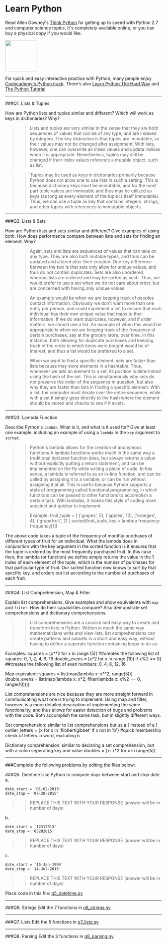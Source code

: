 # Learn Python

Read Allen Downey's [Think Python](http://www.greenteapress.com/thinkpython/) for getting up to speed with Python 2.7 and computer science topics. It's completely available online, or you can buy a physical copy if you would like.

<a href="http://www.greenteapress.com/thinkpython/"><img src="img/think_python.png" style="width: 100px;" target="_blank"></a>

For quick and easy interactive practice with Python, many people enjoy [Codecademy's Python track](http://www.codecademy.com/en/tracks/python). There's also [Learn Python The Hard Way](http://learnpythonthehardway.org/book/) and [The Python Tutorial](https://docs.python.org/2/tutorial/).

---

###Q1. Lists &amp; Tuples

How are Python lists and tuples similar and different? Which will work as keys in dictionaries? Why?

>> Lists and tuples are very similar in the sense that they are both sequences of values that can be of any type, and are indexed by integers. The key distinction is that tuples are immutable, so their values may not be changed after assignment. With lists, however, one can overwrite an index values and update indices when it is appropriate. Nevertheless, tuples may still be changed if their index values reference a mutable object, such as list.

>> Tuples may be used as keys in dictionaries primarily because Python does not allow one to use lists in such a setting. This is because dictionary keys must be immutable, and for the most part tuple values are immutable and thus may be utilized as keys (as long as every element of the tuple is itself immutable). Thus, we can use a tuple as key that contains integers, strings, and other tuples with references to immutable objects.

---

###Q2. Lists &amp; Sets

How are Python lists and sets similar and different? Give examples of using both. How does performance compare between lists and sets for finding an element. Why?

>> Again, sets and lists are sequences of values that can take on any type. They are also both mutable types, and thus can be updated and altered after their creation. One key difference between the two is that sets only allow for unique values, and thus do not contain duplicates. Sets are also unordered, whereas lists are ordered and may be sorted as such. Thus, we would prefer to use a set when we do not care about order, but are concerned with having only unique values. 

>> An example would be when we are keeping track of peoples contact information. Obviously we don't want more than one entry per person, and could implement a set to ensure that each individual has their own unique value that maps to their information. If we do want duplicates, however, and if order matters, we should use a list. An example of when this would be appropriate is when we are keeping track of the frequency of certain purchases, say at the grocery store, over time. In this instance, both allowing for duplicate purchases and keeping track of the order in which items were bought would be of interest, and thus a list would be preferred to a set. 

>> When we want to find a specific element, sets are faster than lists because they store elements in a hashtable. Thus, whenever we add an element to a set, its position is determined using the hash of the set. This is simultaneously why sets do not preserve the order of the sequence in question, but also why they are faster than lists in finding a specific element. With a list, the computer must iterate over the entire sequence, while with a set it simply goes directly to the hash where the element should be stored and checks to see if it exists.

---

###Q3. Lambda Function

Describe Python's `lambda`. What is it, and what is it used for? Give at least one example, including an example of using a `lambda` in the `key` argument to `sorted`.

>> Python's lambda allows for the creation of anonymous functions A lambda functions works much in the same way a traditional declared function does, but always returns a value without explicitly putting a return statement, and can be implemented on the fly while writing a piece of code. In this sense, a lambda is referred to as an in-line function, and can be called by assigning it to a variable, or can be run without assigning it at all. This is useful because Python supports a style of programming called functional programming, in which functions can be passed to other functions to accomplish a certain task. With lambdas, it makes this style of coding more succinct and quicker to implement.

>> Example:
fruit_tuple = [ ('grapes', 5), ('apples', 10), ('oranges', 4), ('grapefruit', 2) ]
sorted(fruit_tuple, key = lambda frequency: frequency[1])

The above code takes a tuple of the frequency of monthly purchases of different types of fruit for an individual. What the lambda does in conjunction with the key argument in the sorted function is it ensures that the tuple is ordered by the most frequently purchased fruit. In this case then, the lambda (or function) we define simply returns the value in the 1 index of each element of the tuple, which is the number of purchases for that particular type of fruit. Our sorted function now knows to sort by that specific key, and orders out list according to the number of purchases of each fruit.

---

###Q4. List Comprehension, Map &amp; Filter

Explain list comprehensions. Give examples and show equivalents with `map` and `filter`. How do their capabilities compare? Also demonstrate set comprehensions and dictionary comprehensions.

>> List comprehensions are a concise and easy way to create and transform lists in Python. Written in much the same way mathematicians write and view lists, list comprehensions can create patterns and subsets in a short and easy way, without having to define a seperate function containing loops to do so.

Examples:
squares = [x**2 for x in range (5)] ##creates the following list of squares: 0, 1, 2, 4, 9, 16
double_evens = [x*2 for x in range (10) if x%2 == 0] ##creates the following list of even numbers: 0, 4, 8, 12, 16

Map equivalent:
squares = list(map(lambda x: x**2, range(5)))
double_evens = list(map(lambda x: x*2, filter(lambda x: x%2 == 0, range(10))))

List comprehensions are nice because they are more straight forward in communicating what one is trying to implement. Using map and filter, however, is a more detailed description of implementing the same functionality, and thus allows for easier detection of bugs and problems with the code. Both accomplish the same task, but in slightly different ways.

Set comprehension: similar to list comprehensions but us a { instead of a [
outlier_letters = {x for x in 'flibbertigibbet' if x not in 'b'} #quick membership check of letters in word, excluding b

Dictionary comprehension: similar to declaring a set comprehension, but with a colon seperating key and value
doubles = {x: x*2 for x in range(5)}

---

###Complete the following problems by editing the files below:

###Q5. Datetime
Use Python to compute days between start and stop date.   
a.  

```
date_start = '01-02-2013'    
date_stop = '07-28-2015'
```

>> REPLACE THIS TEXT WITH YOUR RESPONSE (answer will be in number of days)

b.  
```
date_start = '12312013'  
date_stop = '05282015'  
```

>> REPLACE THIS TEXT WITH YOUR RESPONSE (answer will be in number of days)

c.  
```
date_start = '15-Jan-1994'      
date_stop = '14-Jul-2015'  
```

>> REPLACE THIS TEXT WITH YOUR RESPONSE  (answer will be in number of days)

Place code in this file: [q5_datetime.py](python/q5_datetime.py)

---

###Q6. Strings
Edit the 7 functions in [q6_strings.py](python/q6_strings.py)

---

###Q7. Lists
Edit the 5 functions in [q7_lists.py](python/q7_lists.py)

---

###Q8. Parsing
Edit the 3 functions in [q8_parsing.py](python/q8_parsing.py)





